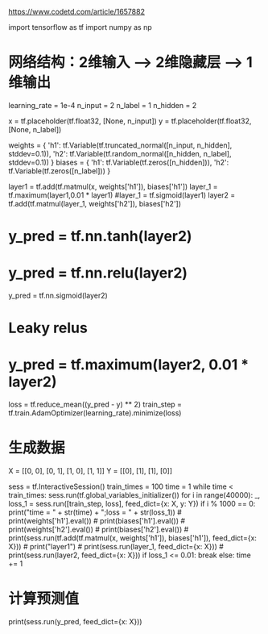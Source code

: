 
https://www.codetd.com/article/1657882

import tensorflow as tf
import numpy as np

# 网络结构：2维输入 --> 2维隐藏层 --> 1维输出

learning_rate = 1e-4
n_input = 2
n_label = 1
n_hidden = 2

x = tf.placeholder(tf.float32, [None, n_input])
y = tf.placeholder(tf.float32, [None, n_label])

weights = {
    'h1': tf.Variable(tf.truncated_normal([n_input, n_hidden], stddev=0.1)),
    'h2': tf.Variable(tf.random_normal([n_hidden, n_label], stddev=0.1))
}
biases = {
    'h1': tf.Variable(tf.zeros([n_hidden])),
    'h2': tf.Variable(tf.zeros([n_label]))
}

layer1 = tf.add(tf.matmul(x, weights['h1']), biases['h1'])
layer_1 = tf.maximum(layer1,0.01 * layer1)
#layer_1 = tf.sigmoid(layer1)
layer2 = tf.add(tf.matmul(layer_1, weights['h2']), biases['h2'])
# y_pred = tf.nn.tanh(layer2)
# y_pred = tf.nn.relu(layer2)
y_pred = tf.nn.sigmoid(layer2)
# Leaky relus
# y_pred = tf.maximum(layer2, 0.01 * layer2)

loss = tf.reduce_mean((y_pred - y) ** 2)
train_step = tf.train.AdamOptimizer(learning_rate).minimize(loss)

# 生成数据
X = [[0, 0], [0, 1], [1, 0], [1, 1]]
Y = [[0], [1], [1], [0]]

sess = tf.InteractiveSession()
train_times = 100
time = 1
while time < train_times:
    sess.run(tf.global_variables_initializer())
    for i in range(40000):
        _, loss_1 = sess.run([train_step, loss], feed_dict={x: X, y: Y})
        if i % 1000 == 0:
            print("time = " + str(time) + ";loss = " + str(loss_1))
    # print(weights['h1'].eval())
    # print(biases['h1'].eval())
    # print(weights['h2'].eval())
    # print(biases['h2'].eval())
    # print(sess.run(tf.add(tf.matmul(x, weights['h1']), biases['h1']), feed_dict={x: X}))
    # print("layer1")
    # print(sess.run(layer_1, feed_dict={x: X}))
    # print(sess.run(layer2, feed_dict={x: X}))
    if loss_1 <= 0.01:
        break
    else:
        time += 1
# 计算预测值
print(sess.run(y_pred, feed_dict={x: X}))

